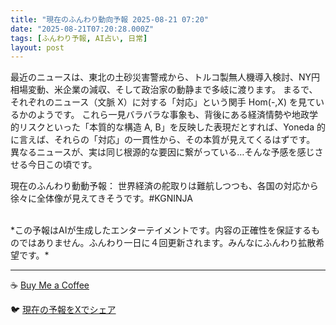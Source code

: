```yaml
---
title: "現在のふんわり動向予報 2025-08-21 07:20"
date: "2025-08-21T07:20:28.000Z"
tags: [ふんわり予報, AI占い, 日常]
layout: post
---
```


最近のニュースは、東北の土砂災害警戒から、トルコ製無人機導入検討、NY円相場変動、米企業の減収、そして政治家の動静まで多岐に渡ります。  まるで、それぞれのニュース（文脈 X）に対する「対応」という関手 Hom(-,X) を見ているかのようです。  これら一見バラバラな事象も、背後にある経済情勢や地政学的リスクといった「本質的な構造 A, B」を反映した表現だとすれば、Yoneda 的に言えば、それらの「対応」の一貫性から、その本質が見えてくるはずです。  異なるニュースが、実は同じ根源的な要因に繋がっている…そんな予感を感じさせる今日この頃です。


現在のふんわり動動予報：
世界経済の舵取りは難航しつつも、各国の対応から徐々に全体像が見えてきそうです。#KGNINJA

<br>
*この予報はAIが生成したエンターテイメントです。内容の正確性を保証するものではありません。ふんわり一日に４回更新されます。みんなにふんわり拡散希望です。*

---
☕️ [Buy Me a Coffee](https://www.buymeacoffee.com/kgninja)

🐦 [現在の予報をXでシェア](https://twitter.com/intent/tweet?text=%E7%8F%BE%E5%9C%A8%E3%81%AE%E3%81%B5%E3%82%93%E3%82%8F%E3%82%8A%E4%BA%88%E5%A0%B1%3A%20%E3%80%8C%E6%9C%80%E8%BF%91%E3%81%AE%E3%83%8B%E3%83%A5%E3%83%BC%E3%82%B9%E3%81%AF%E3%80%81%E6%9D%B1%E5%8C%97%E3%81%AE%E5%9C%9F%E7%A0%82%E7%81%BD%E5%AE%B3%E8%AD%A6%E6%88%92%E3%81%8B%E3%82%89%E3%80%81%E3%83%88%E3%83%AB%E3%82%B3%E8%A3%BD%E7%84%A1%E4%BA%BA%E6%A9%9F%E5%B0%8E%E5%85%A5%E6%A4%9C%E8%A8%8E%E3%80%81NY%E5%86%86%E7%9B%B8%E5%A0%B4%E5%A4%89%E5%8B%95%E3%80%81%E7%B1%B3%E4%BC%81%E6%A5%AD%E3%81%AE%E6%B8%9B%E5%8F%8E%E3%80%81%E3%81%9D%E3%81%97%E3%81%A6%E6%94%BF%E6%B2%BB%E5%AE%B6%E3%81%AE%E5%8B%95%E9%9D%99%E3%81%BE%E3%81%A7%E5%A4%9A%E5%B2%90%E3%81%AB%E6%B8%A1%E3%82%8A%E3%81%BE%E3%81%99%E3%80%82%E3%80%8D%23KGNINJA%20%E7%B6%9A%E3%81%8D%E3%81%AF%E3%83%96%E3%83%AD%E3%82%B0%E3%81%A7%EF%BC%81%F0%9F%91%87&url=https%3A%2F%2Fkg-ninja.github.io%2FFunwariyoso%2F)
